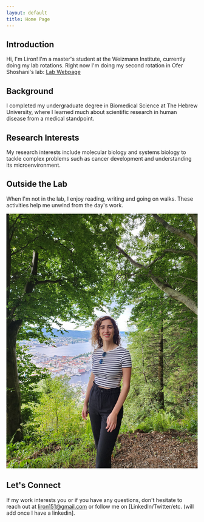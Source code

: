 ```yaml
---
layout: default
title: Home Page
---
```


## Introduction
Hi, I'm Liron! I'm a master's student at the Weizmann Institute, currently doing my lab rotations. 
Right now I'm doing my second rotation in Ofer Shoshani's lab: 
[Lab Webpage]((https://www.weizmann.ac.il/Biomolecular_Sciences/Shoshani/home))

## Background
I completed my undergraduate degree in Biomedical Science at The Hebrew University, where I learned much about scientific research in human disease from a medical standpoint.  

## Research Interests
My research interests include molecular biology and systems biology to tackle complex problems such as cancer development and understanding its microenvironment. 

## Outside the Lab
When I'm not in the lab, I enjoy reading, writing and going on walks. These activities help me unwind from the day's work. 

![](/liron's_profile_pic.jpeg)

## Let's Connect
If my work interests you or if you have any questions, don't hesitate to reach out at liron151@gmail.com or follow me on [LinkedIn/Twitter/etc. (will add once I have a linkedin].


